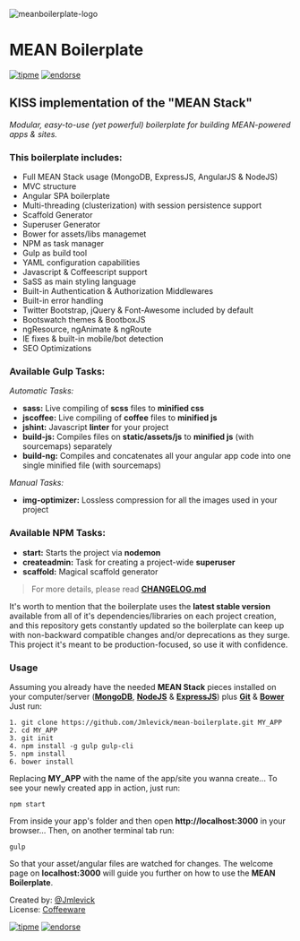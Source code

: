 ![meanboilerplate-logo][1]

# MEAN Boilerplate

[![tipme](https://spideroak.com/share/PBSW433EMVZXS43UMVWXG/78656e6f6465/srv/CDN/xenodecdn/tipme-small.png)](https://www.changetip.com/tipme/jmlevick) [![endorse](http://api.coderwall.com/jmlevick/endorsecount.png)](https://coderwall.com/jmlevick)

## KISS implementation of the "MEAN Stack"

*Modular, easy-to-use (yet powerful) boilerplate for building MEAN-powered apps & sites.*

### This boilerplate includes:

- Full MEAN Stack usage (MongoDB, ExpressJS, AngularJS & NodeJS)
- MVC structure
- Angular SPA boilerplate
- Multi-threading (clusterization) with session persistence support
- Scaffold Generator
- Superuser Generator
- Bower for assets/libs managemet
- NPM as task manager
- Gulp as build tool
- YAML configuration capabilities
- Javascript & Coffeescript support 
- SaSS as main styling language
- Built-in Authentication & Authorization Middlewares
- Built-in error handling
- Twitter Bootstrap, jQuery & Font-Awesome included by default
- Bootswatch themes & BootboxJS
- ngResource, ngAnimate & ngRoute
- IE fixes & built-in mobile/bot detection
- SEO Optimizations

### Available Gulp Tasks:

*Automatic Tasks:*

- **sass:** Live compiling of **scss** files to **minified css**
- **jscoffee:** Live compiling of **coffee** files to **minified js**
- **jshint:** Javascript **linter** for your project
- **build-js:** Compiles files on **static/assets/js** to **minified js** (with sourcemaps) separately
- **build-ng:** Compiles and concatenates all your angular app code into one single minified file (with sourcemaps)

*Manual Tasks:*

- **img-optimizer:** Lossless compression for all the images used in your project

### Available NPM Tasks:

- **start:** Starts the project via **nodemon**
- **createadmin:** Task for creating a project-wide **superuser**
- **scaffold:** Magical scaffold generator

> For more details, please read **[CHANGELOG.md][9]**

It's worth to mention that the boilerplate uses the **latest stable version** available from all of it's dependencies/libraries on each project creation, and this repository gets constantly updated so the boilerplate can keep up with non-backward compatible changes and/or deprecations as they surge. This project it's meant to be production-focused, so use it with confidence.

### Usage

Assuming you already have the needed **MEAN Stack** pieces installed on your computer/server (**[MongoDB][2]**, **[NodeJS][3]** & **[ExpressJS][4]**) plus **[Git][5]** & **[Bower][6]** Just run:

    1. git clone https://github.com/Jmlevick/mean-boilerplate.git MY_APP
    2. cd MY_APP
    3. git init
    4. npm install -g gulp gulp-cli
    5. npm install
    6. bower install

Replacing **MY_APP** with the name of the app/site you wanna create... To see your newly created app in action, just run:

    npm start

From inside your app's folder and then open **http://localhost:3000** in your browser... Then, on another terminal tab run:

    gulp

So that your asset/angular files are watched for changes. The welcome page on **localhost:3000** will guide you further on how to use the **MEAN Boilerplate**.

Created by: [@Jmlevick][7]  
License: [Coffeeware][8]

[![tipme](https://spideroak.com/share/PBSW433EMVZXS43UMVWXG/78656e6f6465/srv/CDN/xenodecdn/tipme-small.png)](https://www.changetip.com/tipme/jmlevick) [![endorse](http://api.coderwall.com/jmlevick/endorsecount.png)](https://coderwall.com/jmlevick)

  [1]: https://spideroak.com/share/PBSW433EMVZXS43UMVWXG/78656e6f6465/srv/CDN/xenodecdn/github-assets/mean-boilerplate-logo.png
  [2]: http://www.mongodb.org/
  [3]: http://www.nodejs.org/
  [4]: http://expressjs.com/
  [5]: http://www.git-scm.com/
  [6]: http://bower.io/
  [7]: http://jmlevick.me
  [8]: https://github.com/Jmlevick/coffeeware-license
  [9]: https://github.com/Jmlevick/mean-boilerplate/blob/master/CHANGELOG.md
